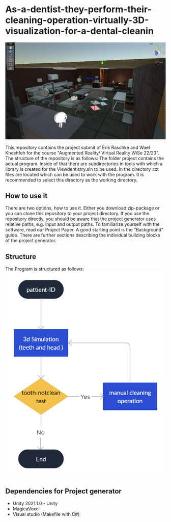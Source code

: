 # As-a-dentist-they-perform-their-cleaning-operation-virtually-3D-visualization-for-a-dental-cleanin




![Employee data](https://github.com/waeel1937/As-a-dentist-they-perform-their-cleaning-operation-virtually-3D-visualization-for-a-dental-cleanin/blob/main/27736011-671e-4e00-bc47-b9f31bf229a8.jfif)



 This repository contains the project submit of Erik Raschke and Wael Kheshfeh for the course "Augmented Reality/ Virtual Reality WiSe 22/23". The structure of the repository is as follows: The folder project contains the actual program. Inside of that there are subdirectories in tools with which a library is created for the Viewdentistry.sln  to be used. In the directory .txt files are located which can be used to work with the program. It is recommended to select this directory as the working directory. 
 
 
## How to use it


There are two options, how to use it. Either you download zip-package or you can clone this repository to your project directory. If you use the repository directly, you should be aware that the project generator uses relative paths, e.g. input and output paths. To familiarize yourself with the software, read our Project Paper. A good starting point is the "Background" guide. There are further sections describing the individual building blocks of the project generator.



## Structure


The Program is structured as follows: 
![Employee data](https://github.com/waeel1937/As-a-dentist-they-perform-their-cleaning-operation-virtually-3D-visualization-for-a-dental-cleanin/blob/main/Workspace.png)

## Dependencies for Project generator

* Unity 2021.1.0 - Unity 
* MagicaVoxel
* Visual studio (Makefile with C#) 

